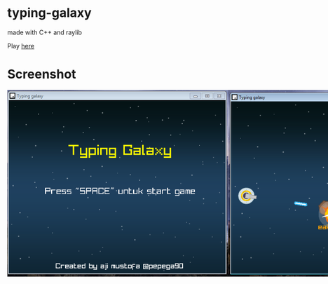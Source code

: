 # typing-galaxy
made with C++ and raylib

Play [here](https://gorgeous-boba-a48ec0.netlify.app/)

# Screenshot
<div style="display:flex">
  <img src="https://github.com/pepega90/typing-galaxy/blob/main/screenshot/Screenshot_7.png" />
  <img src="https://github.com/pepega90/typing-galaxy/blob/main/screenshot/Screenshot_9.png" />
  <img src="https://github.com/pepega90/typing-galaxy/blob/main/screenshot/Screenshot_8.png" />
</div>
